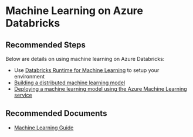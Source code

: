 <properties
	pageTitle="Machine Learning on Azure Databricks"
	description="Machine Learning on Azure Databricks"
	service="microsoft.databricks"
	resource="workspaces"
	authors="mspreshah"
	ms.author="preshah"
	displayOrder="13"
	selfHelpType="resource"
	supportTopicIds="32612201"
	resourceTags=""
	productPesIds="16432"
	cloudEnvironments="public, fairfax, usnat, ussec"
	articleId="46c97f17-7adf-407a-88cc-60da6cbc8e04"
	ownershipId="AzureData_AzureDatabricks"
/>

# Machine Learning on Azure Databricks    

## **Recommended Steps**  

Below are details on using machine learning on Azure Databricks:  

* Use [Databricks Runtime for Machine Learning](https://docs.azuredatabricks.net/user-guide/clusters/mlruntime.html#overview-of-databricks-runtime-for-machine-learning) to setup your environment
* [Building a distributed machine learning model](https://docs.azuredatabricks.net/spark/latest/mllib/index.html#apache-spark-mllib)
* [Deploying a machine learning model using the Azure Machine Learning service](https://github.com/Azure/MachineLearningNotebooks/tree/master/how-to-use-azureml/azure-databricks)   

 
## **Recommended Documents**

* [Machine Learning Guide](https://docs.azuredatabricks.net/spark/latest/mllib/index.html#machine-learning)  
